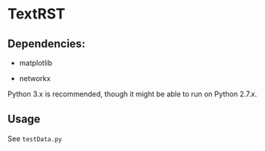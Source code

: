 # TextRST

## Dependencies:
* matplotlib

* networkx


Python 3.x is recommended, though it might be able to run on Python 2.7.x.

## Usage

See ````testData.py````
